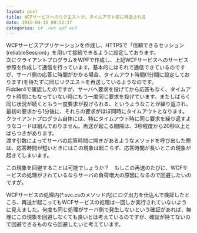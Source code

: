 ```yaml
---
layout: post
title: WCFサービスへのリクエストが、タイムアウト前に再送される
date: 2015-04-10 00:52:37
categories: c# .net wpf wcf
---
```

<!-- {% raw %} -->
<p>WCFサービスアプリケーションを作成し、HTTPSで「信頼できるセッション(reliableSession)」を用いて接続できるように設定しております。<br>
次にクライアントプログラムをWPFで作成し、上記WCFサービスへのサービス参照を作成して通信を行っています。基本的にはそれで通信できているのですが、サーバ側の応答に時間がかかる場合、タイムアウト時間(1分間に設定しております)を待たずに同じリクエストを再送しているようなのです。<br>
Fiddler4で確認したのですが、サーバへ要求を投げてから応答もなく、タイムアウト時間にもなっていない時にもう一度同じ要求を投げています。またしばらく同じ状況が続くともう一度要求が投げられる、というようなことが繰り返され、最初の要求から1分後に、それらの要求がほぼ同時にタイムアウトとなります。<br>
クライアントプログラム自体には、特にタイムアウト時に同じ要求を繰り返すようなコードは組んでおりません。再送が起こる間隔は、3秒程度から20秒以上とばらつきがあります。<br>
渡す引数によってサーバの応答時間に開きがあるようなメソッドを呼び出した際は、応答時間が短いときにはこの現象は起こらず、応答時間が長いとこの現象が起きてしまいます。</p>

<p>この現象を回避することは可能でしょうか？　もしこの再送のたびに、WCFサービスの処理がされているならサーバの負荷増大の原因になるので回避したいのですが。</p>

<p>WCFサービスの処理内(*.svc.csのメソッド内)にログ出力を仕込んで検証したところ、再送が起こってもWCFサービスの処理は一回しか実行されていないように見えました。何度も同じ処理がサーバ側で発生しないという確証があれば、無理にこの現象を回避しなくても良いとは考えているのですが、確証が持てないので回避できるものなら回避したいと考えています。</p>
<!-- {% endraw %} -->
